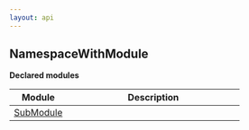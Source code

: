 ```yaml
---
layout: api
---
```


<style>
:root {
    --keyword-color: #a626a4;
}

.api-code {
    font-family: monospace;
    margin-bottom: 1rem;
    scroll-margin-top: 5.25rem;
}

.api-code pre {
    background-color: transparent;
}

.api-code .line {
    white-space: nowrap;
}

.api-code .keyword {
    color: var(--keyword-color);
}
</style>
<h2 class="title is-3">NamespaceWithModule</h2>
<p class="is-size-5"><strong>Declared modules</strong></p>



<table class="table is-bordered docs-modules"><thead><tr><th width="25%">Module</th><th width="75%">Description</th></tr></thead><tbody><tr><td><a href="/test-project/reference/TestProject/namespacewithmodule-submodule.html">SubModule</a></td><td></td></tr></tbody></table>